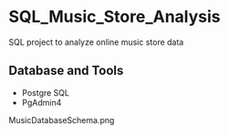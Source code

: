 # SQL_Music_Store_Analysis

SQL project to analyze online music store data


## Database and Tools
* Postgre SQL
* PgAdmin4



MusicDatabaseSchema.png
